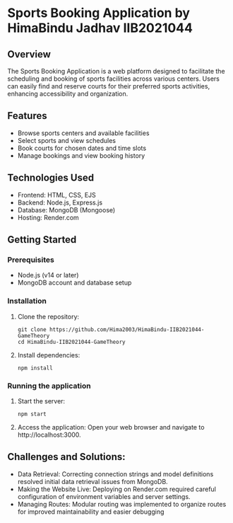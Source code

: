 # Sports Booking Application by HimaBindu Jadhav IIB2021044
## Overview
The Sports Booking Application is a web platform designed to facilitate the scheduling and booking of sports facilities across various centers. Users can easily find and reserve courts for their preferred sports activities, enhancing accessibility and organization.

## Features
- Browse sports centers and available facilities
- Select sports and view schedules
- Book courts for chosen dates and time slots
- Manage bookings and view booking history

## Technologies Used
- Frontend: HTML, CSS, EJS
- Backend: Node.js, Express.js
- Database: MongoDB (Mongoose)
- Hosting: Render.com

## Getting Started
### Prerequisites
- Node.js (v14 or later)
- MongoDB account and database setup

### Installation
1. Clone the repository:
   
    ```
    git clone https://github.com/Hima2003/HimaBindu-IIB2021044-GameTheory
    cd HimaBindu-IIB2021044-GameTheory
    ```
2. Install dependencies:

   ```
   npm install
   ```

### Running the application
1. Start the server:

    ```
    npm start
    ```
2.  Access the application: Open your web browser and navigate to http://localhost:3000.

## Challenges and Solutions:
- Data Retrieval: Correcting connection strings and model definitions resolved initial data retrieval
issues from MongoDB.
- Making the Website Live: Deploying on Render.com required careful configuration of environment
variables and server settings.
- Managing Routes: Modular routing was implemented to organize routes for improved
maintainability and easier debugging
